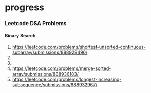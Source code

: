 # progress

### Leetcode DSA Problems
#### Binary Search
1)  https://leetcode.com/problems/shortest-unsorted-continuous-subarray/submissions/888929496/
2)
3)
4)  https://leetcode.com/problems/merge-sorted-array/submissions/888936183/
5)  https://leetcode.com/problems/longest-increasing-subsequence/submissions/888932967/

